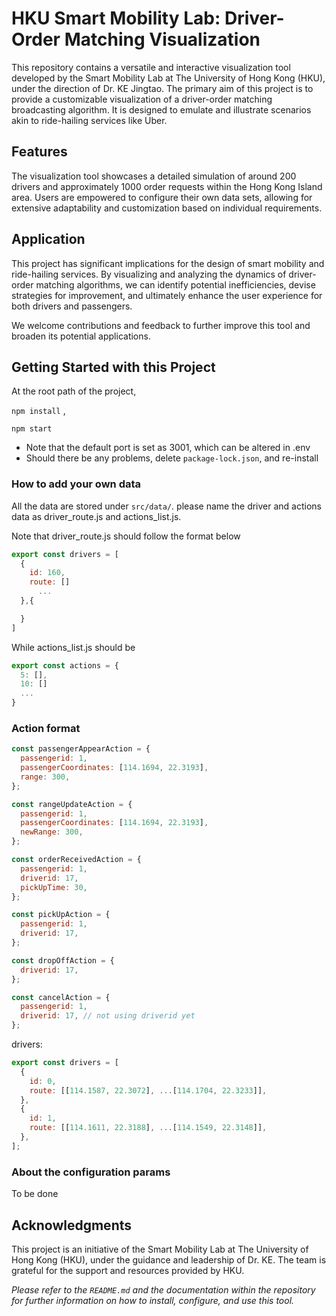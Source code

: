 # HKU Smart Mobility Lab: Driver-Order Matching Visualization

This repository contains a versatile and interactive visualization tool developed by the Smart Mobility Lab at The University of Hong Kong (HKU), under the direction of Dr. KE Jingtao. The primary aim of this project is to provide a customizable visualization of a driver-order matching broadcasting algorithm. It is designed to emulate and illustrate scenarios akin to ride-hailing services like Uber.

## Features

The visualization tool showcases a detailed simulation of around 200 drivers and approximately 1000 order requests within the Hong Kong Island area. Users are empowered to configure their own data sets, allowing for extensive adaptability and customization based on individual requirements.

## Application

This project has significant implications for the design of smart mobility and ride-hailing services. By visualizing and analyzing the dynamics of driver-order matching algorithms, we can identify potential inefficiencies, devise strategies for improvement, and ultimately enhance the user experience for both drivers and passengers.

We welcome contributions and feedback to further improve this tool and broaden its potential applications.

## Getting Started with this Project

At the root path of the project,

`npm install`
,

`npm start`

- Note that the default port is set as 3001, which can be altered in .env
- Should there be any problems, delete `package-lock.json`, and re-install

### How to add your own data

All the data are stored under `src/data/`.
please name the driver and actions data as driver_route.js and actions_list.js.

Note that driver_route.js should follow the format below

```js
export const drivers = [
  {
    id: 160,
    route: []
      ...
  },{

  }
]
```

While actions_list.js should be

```js
export const actions = {
  5: [],
  10: []
  ...
}
```

### Action format

```js
const passengerAppearAction = {
  passengerid: 1,
  passengerCoordinates: [114.1694, 22.3193],
  range: 300,
};

const rangeUpdateAction = {
  passengerid: 1,
  passengerCoordinates: [114.1694, 22.3193],
  newRange: 300,
};

const orderReceivedAction = {
  passengerid: 1,
  driverid: 17,
  pickUpTime: 30,
};

const pickUpAction = {
  passengerid: 1,
  driverid: 17,
};

const dropOffAction = {
  driverid: 17,
};

const cancelAction = {
  passengerid: 1,
  driverid: 17, // not using driverid yet
};
```

drivers:

```js
export const drivers = [
  {
    id: 0,
    route: [[114.1587, 22.3072], ...[114.1704, 22.3233]],
  },
  {
    id: 1,
    route: [[114.1611, 22.3188], ...[114.1549, 22.3148]],
  },
];
```

### About the configuration params

To be done

## Acknowledgments

This project is an initiative of the Smart Mobility Lab at The University of Hong Kong (HKU), under the guidance and leadership of Dr. KE. The team is grateful for the support and resources provided by HKU.

_Please refer to the `README.md` and the documentation within the repository for further information on how to install, configure, and use this tool._
